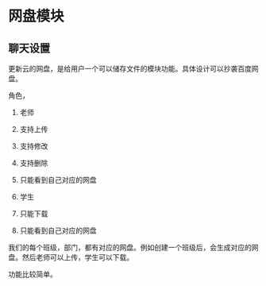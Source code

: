 # 网盘模块

## 聊天设置

更新云的网盘，是给用户一个可以储存文件的模块功能。具体设计可以抄袭百度网盘。

角色，

1. 老师
  1. 支持上传
  2. 支持修改
  3. 支持删除
  4. 只能看到自己对应的网盘

2. 学生
  1. 只能下载
  2. 只能看到自己对应的网盘


我们的每个班级，部门，都有对应的网盘。例如创建一个班级后，会生成对应的网盘。然后老师可以上传，学生可以下载。

功能比较简单。
